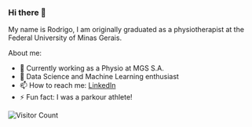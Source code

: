 ### Hi there 👋

My name is Rodrigo, I am originally graduated as a physiotherapist at the Federal University of Minas Gerais.

About me:

- 🔭 Currently working as a Physio at MGS S.A.
- 🌱 Data Science and Machine Learning enthusiast
- 📫 How to reach me: [LinkedIn](https://www.linkedin.com/in/rodrigo-lopes-0aa31685/)
- ⚡ Fun fact: I was a parkour athlete! 

![Visitor Count](https://profile-counter.glitch.me/{rolancerlaux}/count.svg)
